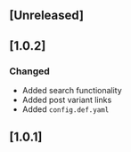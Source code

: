 ## [Unreleased]

## [1.0.2]

### Changed

- Added search functionality
- Added post variant links
- Added `config.def.yaml`

## [1.0.1]